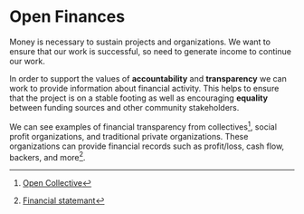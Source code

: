# Open Finances

Money is necessary to sustain projects and organizations. We want to ensure that our work is successful, so need to generate income to continue our work.

In order to support the values of **accountability** and **transparency** we can work to provide information about financial activity. This helps to ensure that the project is on a stable footing as well as encouraging **equality** between funding sources and other community stakeholders.

We can see examples of financial transparency from collectives[^1], social profit organizations, and traditional private organizations. These organizations can provide financial records such as profit/loss, cash flow, backers, and more[^2].

[^1]: [Open Collective](https://opencollective.com/)

[^2]: [Financial statemant](https://en.wikipedia.org/wiki/Financial_statement)

